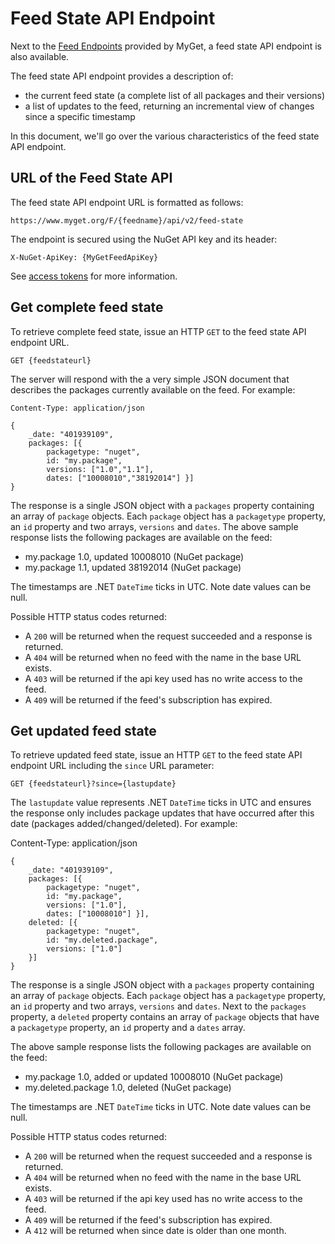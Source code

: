 # Feed State API Endpoint

Next to the [Feed Endpoints](/docs/reference/feed-endpoints) provided by MyGet, a feed state API endpoint is also available. 

The feed state API endpoint provides a description of:

* the current feed state (a complete list of all packages and their versions)
* a list of updates to the feed, returning an incremental view of changes since a specific timestamp

In this document, we'll go over the various characteristics of the feed state API endpoint.

## URL of the Feed State API

The feed state API endpoint URL is formatted as follows:

	https://www.myget.org/F/{feedname}/api/v2/feed-state

The endpoint is secured using the NuGet API key and its header:

	X-NuGet-ApiKey: {MyGetFeedApiKey}

See [access tokens](/docs/reference/security#Personal_security_access_tokens) for more information.

## Get complete feed state

To retrieve complete feed state, issue an HTTP `GET` to the feed state API endpoint URL.

	GET {feedstateurl}

The server will respond with the a very simple JSON document that describes the packages currently available on the feed. For example:

	Content-Type: application/json
	
	{
		_date: "401939109",
		packages: [{
			packagetype: "nuget",
			id: "my.package",
			versions: ["1.0","1.1"],
			dates: ["10008010","38192014"] }]
	}

The response is a single JSON object with a `packages` property containing an array of `package` objects. Each `package` object has a `packagetype` property, an `id` property and two arrays, `versions` and `dates`. The above sample response lists the following packages are available on the feed:

* my.package 1.0, updated 10008010 (NuGet package)
* my.package 1.1, updated 38192014 (NuGet package)

The timestamps are .NET `DateTime` ticks in UTC. Note date values can be null.

Possible HTTP status codes returned:

* A `200` will be returned when the request succeeded and a response is returned.
* A `404` will be returned when no feed with the name in the base URL exists.
* A `403` will be returned if the api key used has no write access to the feed.
* A `409` will be returned if the feed's subscription has expired.

## Get updated feed state

To retrieve updated feed state, issue an HTTP `GET` to the feed state API endpoint URL including the `since` URL parameter:

	GET {feedstateurl}?since={lastupdate}

The `lastupdate` value represents .NET `DateTime` ticks in UTC and ensures the response only includes package updates that have occurred after this date (packages added/changed/deleted). For example:

Content-Type: application/json

	{
		_date: "401939109",
		packages: [{
			packagetype: "nuget",
			id: "my.package",
			versions: ["1.0"],
			dates: ["10008010"] }],
		deleted: [{
			packagetype: "nuget",
			id: "my.deleted.package",
			versions: ["1.0"]
		}]
	}

The response is a single JSON object with a `packages` property containing an array of `package` objects. Each `package` object has a `packagetype` property, an `id` property and two arrays, `versions` and `dates`. Next to the `packages` property, a `deleted` property contains an array of `package` objects that have a `packagetype` property, an `id` property and a `dates` array.

The above sample response lists the following packages are available on the feed:

* my.package 1.0, added or updated 10008010 (NuGet package)
* my.deleted.package 1.0, deleted (NuGet package)

The timestamps are .NET `DateTime` ticks in UTC. Note date values can be null.

Possible HTTP status codes returned:

* A `200` will be returned when the request succeeded and a response is returned.
* A `404` will be returned when no feed with the name in the base URL exists.
* A `403` will be returned if the api key used has no write access to the feed.
* A `409` will be returned if the feed's subscription has expired.
* A `412` will be returned when since date is older than one month.